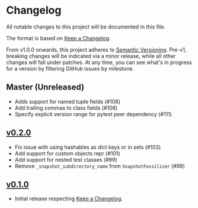 # Changelog

All notable changes to this project will be documented in this file.

The format is based on [Keep a Changelog](https://keepachangelog.com/en/1.0.0/).

From v1.0.0 onwards, this project adheres to [Semantic Versioning](https://semver.org/spec/v2.0.0.html). Pre-v1, breaking changes will be indicated via a minor release, while all other changes will fall under patches. At any time, you can see what's in progress for a version by filtering GitHub issues by milestone.

## Master (Unreleased)

- Adds support for named tuple fields (#108)
- Add trailing commas to class fields (#108)
- Specify explicit version range for pytest peer dependency (#111)

## [v0.2.0](https://github.com/tophat/syrupy/compare/v0.1.0...v0.2.0)

- Fix issue with using hashables as dict keys or in sets (#103)
- Add support for custom objects repr (#101)
- Add support for nested test classes (#99)
- Remove `_snapshot_subdirectory_name` from `SnapshotFossilizer` (#99)

## [v0.1.0](https://github.com/tophat/syrupy/tree/v0.1.0)

- Initial release respecting [Keep a Changelog](https://keepachangelog.com/en/1.0.0/).

